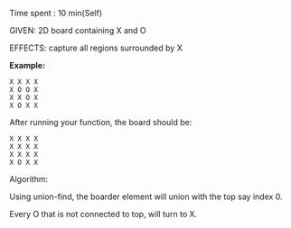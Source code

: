 Time spent : 10 min(Self)

GIVEN: 2D board containing X and O

EFFECTS: capture all regions surrounded by X

**Example:**

```
X X X X
X O O X
X X O X
X O X X
```

After running your function, the board should be:

```
X X X X
X X X X
X X X X
X O X X
```

Algorithm:

Using union-find, the boarder element will union with the top say index 0.

Every O that is not connected to top, will turn to X.
